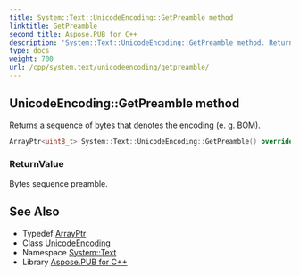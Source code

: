 ```yaml
---
title: System::Text::UnicodeEncoding::GetPreamble method
linktitle: GetPreamble
second_title: Aspose.PUB for C++
description: 'System::Text::UnicodeEncoding::GetPreamble method. Returns a sequence of bytes that denotes the encoding (e. g. BOM) in C++.'
type: docs
weight: 700
url: /cpp/system.text/unicodeencoding/getpreamble/
---
```

## UnicodeEncoding::GetPreamble method


Returns a sequence of bytes that denotes the encoding (e. g. BOM).

```cpp
ArrayPtr<uint8_t> System::Text::UnicodeEncoding::GetPreamble() override
```


### ReturnValue

Bytes sequence preamble.

## See Also

* Typedef [ArrayPtr](../../../system/arrayptr/)
* Class [UnicodeEncoding](../)
* Namespace [System::Text](../../)
* Library [Aspose.PUB for C++](../../../)
